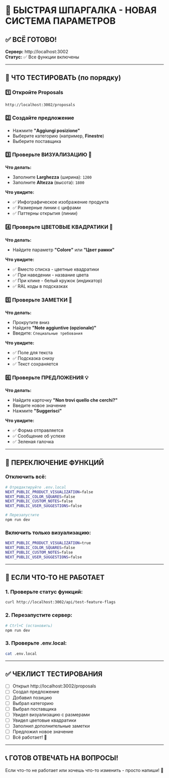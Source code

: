 # 🚀 БЫСТРАЯ ШПАРГАЛКА - НОВАЯ СИСТЕМА ПАРАМЕТРОВ

## ✅ ВСЁ ГОТОВО!

**Сервер:** http://localhost:3002  
**Статус:** ✅ Все функции включены

---

## 🎯 ЧТО ТЕСТИРОВАТЬ (по порядку)

### 1️⃣ Откройте Proposals

```
http://localhost:3002/proposals
```

### 2️⃣ Создайте предложение

- Нажмите **"Aggiungi posizione"**
- Выберите категорию (например, **Finestre**)
- Выберите поставщика

### 3️⃣ Проверьте ВИЗУАЛИЗАЦИЮ 🎨

**Что делать:**

- Заполните **Larghezza** (ширина): `1200`
- Заполните **Altezza** (высота): `1800`

**Что увидите:**

- ✅ Инфографическое изображение продукта
- ✅ Размерные линии с цифрами
- ✅ Паттерны открытия (линии)

### 4️⃣ Проверьте ЦВЕТОВЫЕ КВАДРАТИКИ 🎨

**Что делать:**

- Найдите параметр **"Colore"** или **"Цвет рамки"**

**Что увидите:**

- ✅ Вместо списка - цветные квадратики
- ✅ При наведении - название цвета
- ✅ При клике - белый кружок (индикатор)
- ✅ RAL коды в подсказках

### 5️⃣ Проверьте ЗАМЕТКИ 📝

**Что делать:**

- Прокрутите вниз
- Найдите **"Note aggiuntive (opzionale)"**
- Введите: `Специальные требования`

**Что увидите:**

- ✅ Поле для текста
- ✅ Подсказка снизу
- ✅ Текст сохраняется

### 6️⃣ Проверьте ПРЕДЛОЖЕНИЯ 💡

**Что делать:**

- Найдите карточку **"Non trovi quello che cerchi?"**
- Введите новое значение
- Нажмите **"Suggerisci"**

**Что увидите:**

- ✅ Форма отправляется
- ✅ Сообщение об успехе
- ✅ Зеленая галочка

---

## 🔧 ПЕРЕКЛЮЧЕНИЕ ФУНКЦИЙ

### Отключить всё:

```bash
# Отредактируйте .env.local
NEXT_PUBLIC_PRODUCT_VISUALIZATION=false
NEXT_PUBLIC_COLOR_SQUARES=false
NEXT_PUBLIC_CUSTOM_NOTES=false
NEXT_PUBLIC_USER_SUGGESTIONS=false

# Перезапустите
npm run dev
```

### Включить только визуализацию:

```bash
NEXT_PUBLIC_PRODUCT_VISUALIZATION=true
NEXT_PUBLIC_COLOR_SQUARES=false
NEXT_PUBLIC_CUSTOM_NOTES=false
NEXT_PUBLIC_USER_SUGGESTIONS=false
```

---

## 🐛 ЕСЛИ ЧТО-ТО НЕ РАБОТАЕТ

### 1. Проверьте статус функций:

```bash
curl http://localhost:3002/api/test-feature-flags
```

### 2. Перезапустите сервер:

```bash
# Ctrl+C (остановить)
npm run dev
```

### 3. Проверьте .env.local:

```bash
cat .env.local
```

---

## ✅ ЧЕКЛИСТ ТЕСТИРОВАНИЯ

- [ ] Открыл http://localhost:3002/proposals
- [ ] Создал предложение
- [ ] Добавил позицию
- [ ] Выбрал категорию
- [ ] Выбрал поставщика
- [ ] Увидел визуализацию с размерами
- [ ] Увидел цветовые квадратики
- [ ] Заполнил дополнительные заметки
- [ ] Предложил новое значение
- [ ] Всё работает! 🎉

---

## 📞 ГОТОВ ОТВЕЧАТЬ НА ВОПРОСЫ!

Если что-то не работает или хочешь что-то изменить - просто напиши! 🚀
